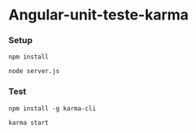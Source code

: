 # Angular-unit-teste-karma

### Setup

`npm install`

`node server.js`

### Test

`npm install -g karma-cli`

`karma start`
